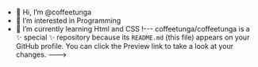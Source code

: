 - 👋 Hi, I’m @coffeetunga
- 👀 I’m interested in Programming
- 🌱 I’m currently learning Html and CSS
!---
coffeetunga/coffeetunga is a ✨ special ✨ repository because its `README.md` (this file) appears on your GitHub profile.
You can click the Preview link to take a look at your changes.
--->

